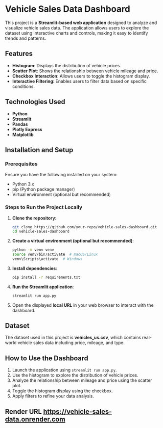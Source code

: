 # Vehicle Sales Data Dashboard

This project is a **Streamlit-based web application** designed to analyze and visualize vehicle sales data. The application allows users to explore the dataset using interactive charts and controls, making it easy to identify trends and patterns.

## Features
- **Histogram**: Displays the distribution of vehicle prices.
- **Scatter Plot**: Shows the relationship between vehicle mileage and price.
- **Checkbox Interaction**: Allows users to toggle the histogram display.
- **Interactive Filtering**: Enables users to filter data based on specific conditions.

## Technologies Used
- **Python**
- **Streamlit**
- **Pandas**
- **Plotly Express**
- **Matplotlib**

## Installation and Setup
### Prerequisites
Ensure you have the following installed on your system:
- Python 3.x
- pip (Python package manager)
- Virtual environment (optional but recommended)

### Steps to Run the Project Locally
1. **Clone the repository**:
   ```sh
   git clone https://github.com/your-repo/vehicle-sales-dashboard.git
   cd vehicle-sales-dashboard
   ```
2. **Create a virtual environment (optional but recommended)**:
   ```sh
   python -m venv venv
   source venv/bin/activate  # macOS/Linux
   venv\Scripts\activate  # Windows
   ```
3. **Install dependencies**:
   ```sh
   pip install -r requirements.txt
   ```
4. **Run the Streamlit application**:
   ```sh
   streamlit run app.py
   ```
5. Open the displayed **local URL** in your web browser to interact with the dashboard.

## Dataset
The dataset used in this project is **vehicles_us.csv**, which contains real-world vehicle sales data including price, mileage, and type.

## How to Use the Dashboard
1. Launch the application using `streamlit run app.py`.
2. Use the histogram to explore the distribution of vehicle prices.
3. Analyze the relationship between mileage and price using the scatter plot.
4. Toggle the histogram display using the checkbox.
5. Apply filters to refine your data analysis.

## Render URL https://vehicle-sales-data.onrender.com